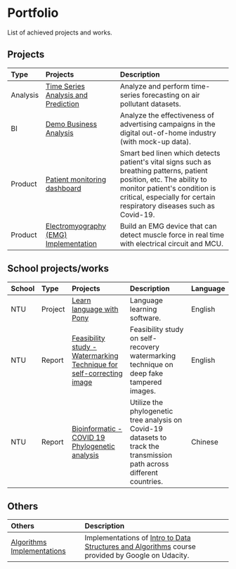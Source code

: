 # Portfolio
List of achieved projects and works.

## Projects

Type | Projects | Description
:-- | :-- | :-------
Analysis | [Time Series Analysis and Prediction](https://github.com/Jerry-Tse/TimeSeries_AirQualityIndex/blob/master/README.md) | Analyze and perform time-series forecasting on air pollutant datasets.
BI | [Demo Business Analysis](https://github.com/Jerry-Tse/Example_Business_Analysis-DOOH-industry/blob/main/README.md) | Analyze the effectiveness of advertising campaigns in the digital out-of-home industry (with mock-up data). 
Product | [Patient monitoring dashboard](https://github.com/Jerry-Tse/Portfolios/tree/master/Studio1Labs) | Smart bed linen which detects patient's vital signs such as breathing patterns, patient position, etc. The ability to monitor patient's condition is critical, especially for certain respiratory diseases such as Covid-19.  
Product | [Electromyography (EMG) Implementation](https://drive.google.com/open?id=1Cu9w3cG-b40hI6HfJPJbCoS9DQx5ERSm) | Build an EMG device that can detect muscle force in real time with electrical circuit and MCU.

## School projects/works
School | Type | Projects | Description | Language
:-- | :-- | :------ | :-- | :--
NTU | Project | [Learn language with Pony]() | Language learning software. | English  
NTU | Report | [Feasibility study - Watermarking Technique for self-correcting image](https://github.com/Jerry-Tse/Feasibility_study_watermark_on_deepfake/blob/main/README.md) | Feasibility study on self-recovery watermarking technique on deep fake tampered images. | English
NTU | Report | [Bioinformatic - COVID 19 Phylogenetic analysis](https://github.com/Jerry-Tse/NTU_BioInformatic_final_report/blob/main/README.md) | Utilize the phylogenetic tree analysis on Covid-19 datasets to track the transmission path across different countries. | Chinese


## Others
Others | Description
:------ | :--
[Algorithms Implementations](https://github.com/Jerry-Tse/Algorithms_Implementations) | Implementations of [Intro to Data Structures and Algorithms](https://www.udacity.com/course/data-structures-and-algorithms-in-python--ud513) course provided by Google on Udacity.
